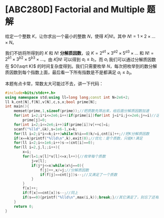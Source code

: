 # [ABC280D] Factorial and Multiple 题解
给定一个整数 $K$，让你求出一个最小的整数 $N$，使得 $K|N!$。其中 $N!=1\times 2\times \dots \times N$。

我们不妨将所得到的 $K$ 和 $N!$ **分解质因数**，设 $K=2^{a1}\times 3^{a2}\times5^{a3}\times \dots$ 和 $N!=2^{b1}\times 3^{b2}\times5^{b3}\times \dots$。由 $K|N!$ 可以得到 $a_i\le b_i$，而 $a_i$ 我们可以通过分解质因数在 $O(\sqrt K)$ 的时间复杂度得到。我们只需要枚举 $N$，每次把枚举到的数分解质因数到每个指数上面，最后看一下所有指数是不是都满足 $a_i\le b_i$。

本题有点卡常，常数太大可能过不去，讲一下代码：

```cpp
#include<bits/stdc++.h>
using namespace std;using ll=long long;const int N=2e6+2;
ll k,cnt[N],f[N],v[N],c,s,x;bool prime[N];
int main(){
	memset(prime,1,sizeof(prime));//把质数先筛出来，给后面分解质因数加速
	for(int i=2;i*i<=2e6;i++)if(prime[i])for(int j=i*i;j<=2e6;j+=i)//这里从i*i开始是因为之前(i-1)*i被i-1筛了，其它同理
		prime[j]=0;
	for(int i=2;i<=2e6;i++)if(prime[i])v[++c]=i;
	scanf("%lld",&k),s=1e6-1,x=k;
	for(ll i=2;i*i<=k;i++)while(k%i==0)k/=i,cnt[i]++;//把K分解质因数
	if(x==k)printf("%lld\n",k),exit(0);//优化：是个质数，只能K!满足
	for(ll i=2;i<=1e6;i++)s-=(cnt[i]==0);
	for(ll i=2,j,l;;i++){
		x=i;
		for(l=1;v[l]*v[l]<=x;l++){//枚举每个质数
			j=v[l];
			if(j*j<=x)while(x%j==0){
				f[j]++,x/=j;//分解质因数
				if(f[j]==cnt[j])s--;//又满足了一个质数
			}
		}
		f[x]++;
		if(f[x]==cnt[x])s--;//同上
		if(s==0){printf("%lld\n",max(i,k));break;}//其它满足了，别忘了还有K这个质数，还要看一看哪个大
	}
	return 0;
}
```